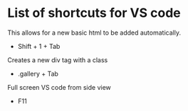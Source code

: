 # List of shortcuts for VS code

This allows for a new basic html to be added automatically.
- Shift + 1 + Tab 

Creates a new div tag with a class
- .gallery + Tab 

Full screen VS code from side view
- F11 